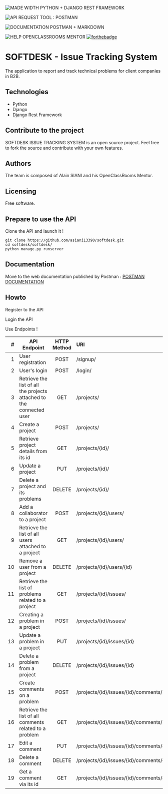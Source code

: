 ![MADE WIDTH PYTHON + DJANGO REST FRAMEWORK](http://asiani.free.fr/badges/madeWithPythonDjangoRestFramework.svg "Made with Python + Django Rest Framework")

![API REQUEST TOOL : POSTMAN](http://asiani.free.fr/badges/apiRequestToolPostman.svg "API request tool : Postman")

![DOCUMENTATION POSTMAN + MARKDOWN](http://asiani.free.fr/badges/docPostmanMarkdown.svg "Documentation Postman + Markdown")

![HELP OPENCLASSROOMS MENTOR](http://asiani.free.fr/badges/helpOpenclassroomsMento.svg "Help Openclassrooms mentor")
[![forthebadge](https://forthebadge.com/images/badges/built-with-love.svg)](https://forthebadge.com)

# SOFTDESK - Issue Tracking System

The application to report and track technical problems for client companies in B2B.

## Technologies

- Python
- Django
- Django Rest Framework


## Contribute to the project

SOFTDESK ISSUE TRACKING SYSTEM is an open source project. Feel free to fork the source and contribute with your own features.

## Authors

The team is composed of Alain SIANI and his OpenClassRooms Mentor.

## Licensing

Free software.

## Prepare to use the API

Clone the API and launch it !

``` 
git clone https://github.com/asiani13390/softdesk.git
cd softdesk/softdesk/
python manage.py runserver
```
## Documentation

Move to the web documentation published by Postman :
[POSTMAN DOCUMENTATION](https://documenter.getpostman.com/view/26061685/2s93m8xKje)


## Howto

Register to the API

Login the API

Use Endpoints !




| # | API Endpoint | HTTP Method | URI  |
|--:|---------|:--:|:----|
|1|  User registration  | POST  | /signup/ |
|2|  User's login       | POST  | /login/ |
|3|  Retrieve the list of all the projects attached to the connected user | GET  | /projects/ |
|4|  Create a project | POST   | /projects/ |
|5|  Retrieve project details from its id | GET    | /projects/{id}/ |
|6|  Update a project | PUT    | /projects/{id}/ |
|7|  Delete a project and its problems | DELETE | /projects/{id}/ |
|8|  Add a collaborator to a project | POST   | /projects/{id}/users/ |
|9|  Retrieve the list of all users attached to a project | GET    | /projects/{id}/users/ |
|10| Remove a user from a project | DELETE  | /projects/{id}/users/{id} |
|11| Retrieve the list of problems related to a project | GET    | /projects/{id}/issues/ |
|12| Creating a problem in a project | POST   | /projects/{id}/issues/  |
|13| Update a problem in a project | PUT    | /projects/{id}/issues/{id}  |
|14| Delete a problem from a project | DELETE | /projects/{id}/issues/{id} |
|15| Create comments on a problem | POST   | /projects/{id}/issues/{id}/comments/ |
|16| Retrieve the list of all comments related to a problem| GET    | /projects/{id}/issues/{id}/comments/ |
|17| Edit a comment | PUT    | /projects/{id}/issues/{id}/comments/{id} |
|18| Delete a comment | DELETE | /projects/{id}/issues/{id}/comments/{id} |
|19| Get a comment via its id | GET    | /projects/{id}/issues/{id}/comments/{id} |



